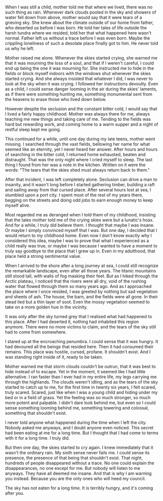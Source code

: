 When I was still a child, mother told me that where we lived, there was no such thing as rain. Whenever dark clouds pooled in the sky and showers of water fell down from above, mother would say that it were tears of a grieving sky. She knew about the climate outside of our home from father, who deserted us before I was born. He told her tales of life outside the harsh tundra where we resided, told her that what happened here wasn't normal. Father left us without a trace before I was even born. Maybe the crippling loneliness of such a desolate place finally got to him. He never told us why he left. 

Mother raised me alone. Whenever the skies started crying, she warned me that it was mourning the loss of a soul, and that if I weren't careful, I could end up being the one it was mourning for. She instructed me to hide in the fields or block myself indoors with the windows shut whenever the skies started crying. And she always insisted that whatever I did, I was never to look at the sky when it was crying. I followed her instructions devoutly. Even as a child, I could sense danger looming in the air during the skies' laments, as if there were something hunting me, something monumental sent from the heavens to erase those who lived down below. 

However despite the seclusion and the constant bitter cold, I would say that I lived a fairly happy childhood. Mother was always there for me, always teaching me new things and taking care of me. Tending to the fields was hard but rewarding work, and coming home to a warm supper and a night of restful sleep kept me going. 

This continued for a while, until one day during my late teens, mother went missing. I searched through the vast fields, bellowing her name for what seemed like an eternity, yet I never heard her answer. After hours and hours of searching in the bitter cold, I returned home exhausted, beaten and distraught. That was the only night where I cried myself to sleep. The last thing I found from her was a note in the kitchen. Written on it were the words: "The tears that the skies shed must always return back to them."

After that incident, I was left completely alone. Seclusion can drive a man to insanity, and it wasn't long before I started gathering timber, building a raft and sailing away from that cursed place. After several hours lost at sea, I stumbled upon a port city. I spent most of the rest of my years there, begging on the streets and doing odd jobs to earn enough money to keep myself alive. 

Most regarded me as deranged when I told them of my childhood, insisting that the tales mother told me of the crying skies were but a lunatic's hoax. And for a while, I truly did believe them. I thought that maybe I was insane. Or maybe I simply convinced myself that I was. But one day, I decided that I would return to my childhood home. Even now I don't know exactly why I considered this idea, maybe I was to prove that what I experienced as a child really was true, or maybe I was because I wanted to have a moment to truly say goodbye to the place that I grew up in. Even in my adulthood, that place held a strong sentimental value. 

When I arrived to the shore after a long journey at sea, I could still recognize the remarkable landscape, even after all those years. The titanic mountains still stood tall, with walls of fog masking their feet. But as I hiked through the Arctic plateau, I noticed that the rivers were all dry, void of the rushing water that flowed through them so many years ago. And as I approached the place where I once resided, I was greeted by nothing but sad vegetation and sheets of ash. The house, the barn, and the fields were all gone. In their stead lied but a thin layer of soot. Even the mossy vegetation seemed to take on a more golden hue in the vicinity. 

It was only after the sky turned grey that I realised what had happened to this place. After I had deserted it, nothing had inhabited this region anymore. There were no more victims to claim, and the tears of the sky still had to come from somewhere. 

I stared up at the encroaching penumbra. I could sense that it was hungry. It had devoured all the beings that resided here. Then it had consumed their remains. This place was hostile, cursed, profane. It shouldn't exist. And I was standing right inside of it, ready to be taken. 

Mother warned me that storm clouds couldn't be outrun, that it was best to hide instead of to escape. Yet in the moment, it seemed like I had little alternative. I ran faster than I ever had in my entire life, my legs carrying me through the highlands. The clouds weren't idling, and as the tears of the sky started to catch up to me, for the first time in twenty six years, I felt scared, truly scared. Scared, just like when I was a young child and hiding under my bed or in a field of grass. Yet the feeling was so much stronger, so much more potent and palpable. I didn't dare look behind me, but even so I could sense something looming behind me, something towering and colossal, something that shouldn't exist. 

I never told anyone what happened during the time when I left the city. Nobody asked me anyways, and I doubt anyone even noticed. This secret had been eating at me for a long time. But I thought that I had come to terms with it for a long time. I truly did. 

But then one day, the skies started to cry again. I knew immediately that it wasn't the ordinary rain. My sixth sense never fails me. I could sense its presence, the presence of that being that shouldn't exist. That night, hundreds of people disappeared without a trace. No one could explain the disappearances, no one except for me. But nobody will listen to me anyways. They have all deemed me insane. And that is why I am warning you instead. Because you are the only ones who will heed my council. 

The sky has not eaten for a long time. It is terribly hungry, and it's coming after you.